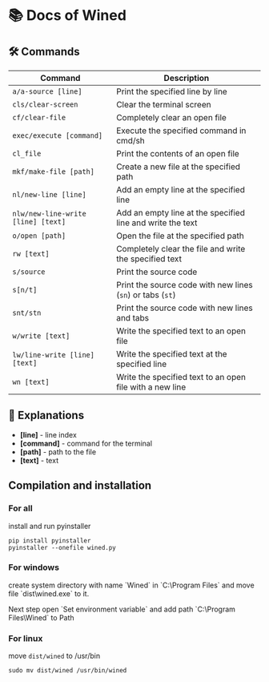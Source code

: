 # 📚 Docs of Wined

## 🛠️ Commands

| Command                            | Description                                                    |
|------------------------------------|----------------------------------------------------------------|
| `a/a-source [line]`                | Print the specified line by line                              |
| `cls/clear-screen`                 | Clear the terminal screen                                      |
| `cf/clear-file`                    | Completely clear an open file                                  |
| `exec/execute [command]`           | Execute the specified command in cmd/sh                        |
| `cl_file`                          | Print the contents of an open file                             |
| `mkf/make-file [path]`             | Create a new file at the specified path                       |
| `nl/new-line [line]`               | Add an empty line at the specified line                       |
| `nlw/new-line-write [line] [text]` | Add an empty line at the specified line and write the text    |
| `o/open [path]`                    | Open the file at the specified path                           |
| `rw [text]`                        | Completely clear the file and write the specified text        |
| `s/source`                         | Print the source code                                         |
| `s[n/t]`                           | Print the source code with new lines (`sn`) or tabs (`st`)   |
| `snt/stn`                          | Print the source code with new lines and tabs                |
| `w/write [text]`                   | Write the specified text to an open file                      |
| `lw/line-write [line] [text]`      | Write the specified text at the specified line                |
| `wn [text]`                        | Write the specified text to an open file with a new line     |

## 📖 Explanations

- **[line]** - line index
- **[command]** - command for the terminal
- **[path]** - path to the file
- **[text]** - text

## Compilation and installation

### For all
install and run pyinstaller
```shell
pip install pyinstaller
pyinstaller --onefile wined.py
```

### For windows 
<p> create system directory with name `Wined` in `C:\Program Files`
and move file `dist\wined.exe` to it. </p>
Next step open `Set environment variable` and add path `C:\Program Files\Wined` to Path

### For linux
move `dist/wined` to /usr/bin
```shell
sudo mv dist/wined /usr/bin/wined
```